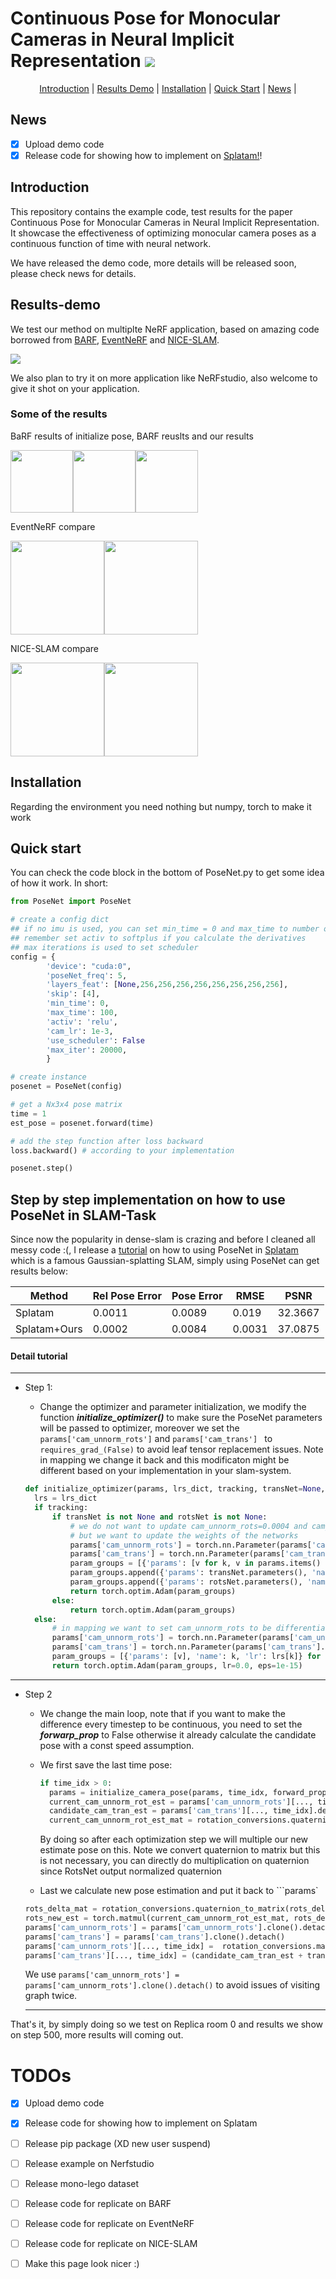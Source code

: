 <h1 align="left">Continuous Pose for Monocular Cameras in Neural Implicit Representation
 <a href="https://arxiv.org/abs/2311.17119"><img  src="https://img.shields.io/badge/arXiv-Paper-<COLOR>.svg" ></a> </h1> 

<p align="center">
  <a href="#introduction">Introduction</a> |
  <a href="#results-demo">Results Demo</a> |
  <a href="#installation">Installation</a> |
  <a href="#quick-start">Quick Start</a> |
  <a href="#news">News</a> |
  <!-- <a href="#statement">Statement</a> |
  <a href="#reference">Reference</a> -->
</p>


## News
- [x] Upload demo code
- [x] Release code for showing how to implement on [Splatam!](https://github.com/qimaqi/SplaTAM_with_PoseNet)!

## Introduction

This repository contains the example code, test results for the paper Continuous Pose for Monocular Cameras in Neural Implicit Representation. It showcase the effectiveness of optimizing monocular camera poses as a continuous function of time with neural network.

We have released the demo code, more details will be released soon, please check news for details.

## Results-demo
We test our method on multiplte NeRF application, based on amazing code borrowed from [BARF](https://github.com/chenhsuanlin/bundle-adjusting-NeRF/tree/main), [EventNeRF](https://4dqv.mpi-inf.mpg.de/EventNeRF/) and [NICE-SLAM](https://github.com/cvg/nice-slam). 

<img src="asset/imgs/main_diag_0_v3.png">

We also plan to try it on more application like NeRFstudio, also welcome to give it shot on your application.

### Some of the results
BaRF results of initialize pose, BARF reuslts and our results


<img src="asset/imgs/barf_start.png" width="100"><img src="asset/imgs/barf_their.png" width="100"><img src="asset/imgs/barf_ours.png" width="100">


EventNeRF compare

<img src="asset/imgs/angle28r_00770.png" width="150"><img src="asset/imgs/angle28_ours_r_00770.png" width="150">

NICE-SLAM compare

<img src="asset/imgs/compare_traj_scan0000_start.png" width="150"><img src="asset/imgs/compare_traj_scan0207_start.png" width="150">


## Installation
Regarding the environment you need nothing but numpy, torch to make it work

## Quick start
You can check the code block in the bottom of PoseNet.py to get some idea of how it work. In short:
```python
from PoseNet import PoseNet 

# create a config dict
## if no imu is used, you can set min_time = 0 and max_time to number of images
## remember set activ to softplus if you calculate the derivatives
## max iterations is used to set scheduler
config = {
        'device': "cuda:0", 
        'poseNet_freq': 5,
        'layers_feat': [None,256,256,256,256,256,256,256,256],
        'skip': [4],  
        'min_time': 0,
        'max_time': 100,
        'activ': 'relu',
        'cam_lr': 1e-3,
        'use_scheduler': False
        'max_iter': 20000,
        }

# create instance
posenet = PoseNet(config)

# get a Nx3x4 pose matrix 
time = 1
est_pose = posenet.forward(time)

# add the step function after loss backward
loss.backward() # according to your implementation

posenet.step()

```

## Step by step implementation on how to use PoseNet in SLAM-Task

Since now the popularity in dense-slam is crazing and before I cleaned all messy code :(, I release a [tutorial](https://github.com/qimaqi/SplaTAM_with_PoseNet) on how to using PoseNet in [Splatam](https://github.com/spla-tam/SplaTAM) which is a famous Gaussian-splatting SLAM, simply using PoseNet can get results below:

| Method | Rel Pose Error| Pose Error| RMSE | PSNR |  
|-------|----------|----------|----------|----------|
| Splatam | 0.0011 | 0.0089 |   0.019  |  32.3667 |
| Splatam+Ours | 0.0002 | 0.0084 | 0.0031 | 37.0875 |


#### Detail tutorial
---
- Step 1:
  - Change the optimizer and parameter initialization, we modify the function ***initialize_optimizer()*** to make sure the PoseNet parameters will be passed to optimizer, moreover we set the ``` params['cam_unnorm_rots']``` and ```params['cam_trans'] ``` to ```requires_grad_(False)``` to avoid leaf tensor replacement issues. Note in mapping we change it back and this modificaton might be different based on your implementation in your slam-system.

  ```python
  def initialize_optimizer(params, lrs_dict, tracking, transNet=None, rotsNet=None):
    lrs = lrs_dict
    if tracking:
        if transNet is not None and rotsNet is not None:
            # we do not want to update cam_unnorm_rots=0.0004 and cam_trans=0.002,
            # but we want to update the weights of the networks
            params['cam_unnorm_rots'] = torch.nn.Parameter(params['cam_unnorm_rots'].cuda().float().contiguous().requires_grad_(False))
            params['cam_trans'] = torch.nn.Parameter(params['cam_trans'].cuda().float().contiguous().requires_grad_(False))
            param_groups = [{'params': [v for k, v in params.items() if k not in ["cam_unnorm_rots","cam_trans"]]}]
            param_groups.append({'params': transNet.parameters(), 'name': "transNet", 'lr': lrs['cam_trans']})
            param_groups.append({'params': rotsNet.parameters(), 'name': "rotsNet", 'lr': lrs['cam_unnorm_rots']})
            return torch.optim.Adam(param_groups)
        else:
            return torch.optim.Adam(param_groups)
    else:
        # in mapping we want to set cam_unnorm_rots to be differentiable agai  
        params['cam_unnorm_rots'] = torch.nn.Parameter(params['cam_unnorm_rots'].cuda().float().contiguous().requires_grad_(True))
        params['cam_trans'] = torch.nn.Parameter(params['cam_trans'].cuda().float().contiguous().requires_grad_(True))
        param_groups = [{'params': [v], 'name': k, 'lr': lrs[k]} for k, v in params.items()]
        return torch.optim.Adam(param_groups, lr=0.0, eps=1e-15)
  ```
---
- Step 2
  - We change the main loop, note that if you want to make the difference every timestep to be continuous, you need to set the ***forwarp_prop*** to False otherwise it already calculate the candidate pose with a const speed assumption.
  - We first save the last time pose:
    ```python
    if time_idx > 0:
      params = initialize_camera_pose(params, time_idx, forward_prop=config['tracking']['forward_prop'])
      current_cam_unnorm_rot_est = params['cam_unnorm_rots'][..., time_idx].detach().clone() 
      candidate_cam_tran_est = params['cam_trans'][..., time_idx].detach().clone() 
      current_cam_unnorm_rot_est_mat = rotation_conversions.quaternion_to_matrix(current_cam_unnorm_rot_est)
    ```
    By doing so after each optimization step we will multiple our new estimate pose on this. Note we convert quaternion to matrix but this is not necessary, you can directly do multiplication on quaternion since RotsNet output normalized quaternion

  - Last we calculate new pose estimation and put it back to ```params`
  ```python
  rots_delta_mat = rotation_conversions.quaternion_to_matrix(rots_delta)
  rots_new_est = torch.matmul(current_cam_unnorm_rot_est_mat, rots_delta_mat) 
  params['cam_unnorm_rots'] = params['cam_unnorm_rots'].clone().detach()
  params['cam_trans'] = params['cam_trans'].clone().detach()
  params['cam_unnorm_rots'][..., time_idx] =  rotation_conversions.matrix_to_quaternion(rots_new_est)
  params['cam_trans'][..., time_idx] = (candidate_cam_tran_est + trans_delta)

  ```
  We use ```params['cam_unnorm_rots'] = params['cam_unnorm_rots'].clone().detach()``` to avoid issues of visiting graph twice.

  --- 

That's it, by simply doing so we test on Replica room 0 and results we show on step 500, more results will coming out.


# TODOs
- [x] Upload demo code
- [x] Release code for showing how to implement on Splatam
- [ ] Release pip package (XD new user suspend)
- [ ] Release example on Nerfstudio
- [ ] Release mono-lego dataset
- [ ] Release code for replicate on BARF
- [ ] Release code for replicate on EventNeRF
- [ ] Release code for replicate on NICE-SLAM
- [ ] Make this page look nicer :)


